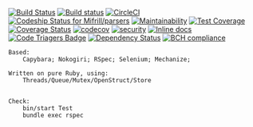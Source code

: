 [![Build Status](https://travis-ci.org/Mifrill/parsers.svg?branch=master)](https://travis-ci.org/Mifrill/parsers)
[![Build status](https://ci.appveyor.com/api/projects/status/0gchse50yi9nffea?svg=true)](https://ci.appveyor.com/project/Mifrill/parsers)
[![CircleCI](https://circleci.com/gh/Mifrill/parsers.svg?style=svg)](https://circleci.com/gh/Mifrill/parsers)
[ ![Codeship Status for Mifrill/parsers](https://app.codeship.com/projects/4aa1bc40-5c21-0135-71f7-12b712633443/status?branch=master)](https://app.codeship.com/projects/237773)
[![Maintainability](https://api.codeclimate.com/v1/badges/b08070c094b530aac7c3/maintainability)](https://codeclimate.com/github/Mifrill/parsers/maintainability)
[![Test Coverage](https://api.codeclimate.com/v1/badges/b08070c094b530aac7c3/test_coverage)](https://codeclimate.com/github/Mifrill/parsers/test_coverage)
[![Coverage Status](https://coveralls.io/repos/github/Mifrill/parsers/badge.svg?branch=master)](https://coveralls.io/github/Mifrill/parsers?branch=master)
[![codecov](https://codecov.io/gh/Mifrill/parsers/branch/master/graph/badge.svg)](https://codecov.io/gh/Mifrill/parsers)
[![security](https://hakiri.io/github/Mifrill/parsers/master.svg)](https://hakiri.io/github/Mifrill/parsers/master)
[![Inline docs](http://inch-ci.org/github/Mifrill/parsers.svg?branch=master)](http://inch-ci.org/github/Mifrill/parsers)
[![Code Triagers Badge](https://www.codetriage.com/mifrill/parsers/badges/users.svg)](https://www.codetriage.com/mifrill/parsers)
[![Dependency Status](https://dependencyci.com/github/Mifrill/parsers/badge)](https://dependencyci.com/github/Mifrill/parsers)
[![BCH compliance](https://bettercodehub.com/edge/badge/Mifrill/parsers?branch=master)](https://bettercodehub.com/)

    Based:
        Capybara; Nokogiri; RSpec; Selenium; Mechanize; 

    Written on pure Ruby, using:
        Threads/Queue/Mutex/OpenStruct/Store


    Check: 
        bin/start Test
        bundle exec rspec
